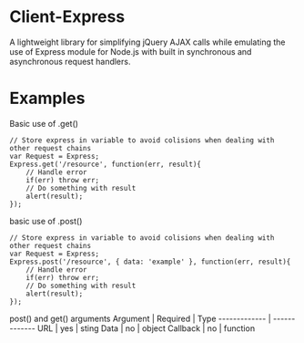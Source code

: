 Client-Express
==============

A lightweight library for simplifying jQuery AJAX calls while emulating the use of Express module for Node.js with built in synchronous and asynchronous request handlers.

Examples
==============

Basic use of .get()
```
// Store express in variable to avoid colisions when dealing with other request chains
var Request = Express;
Express.get('/resource', function(err, result){
    // Handle error
    if(err) throw err;
    // Do something with result
    alert(result);
});
```

basic use of .post()
```
// Store express in variable to avoid colisions when dealing with other request chains
var Request = Express;
Express.post('/resource', { data: 'example' }, function(err, result){
    // Handle error
    if(err) throw err;
    // Do something with result
    alert(result);
});
```

post() and get() arguments
Argument  | Required | Type
------------- | -------------
URL  | yes | sting 
Data  | no | object
Callback  | no | function
